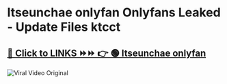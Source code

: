 
 # Itseunchae onlyfan Onlyfans Leaked - Update Files ktcct

## <h2><a href="https://clipsfans.com/Itseunchae_onlyfan&ref=git">🔗 Click to LINKS ⏩⏩ 👉 🟢 Itseunchae onlyfan </a></h2>

<a href="https://clipsfans.com/Itseunchae_onlyfan&ref=git" rel="nofollow" data-target="animated-image.originalLink"><img src="https://i.ibb.co.com/xMMVF88/686577567.gif" alt="Viral Video Original" style="max-width: 100%; display: inline-block;" data-target="animated-image.originalImage"></a>

